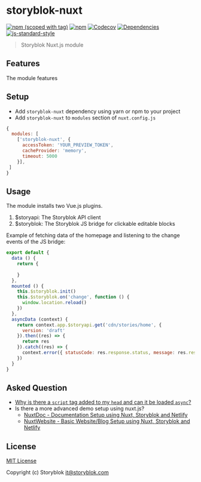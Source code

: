 # storyblok-nuxt
[![npm (scoped with tag)](https://img.shields.io/npm/v/storyblok-nuxt/latest.svg?style=flat-square)](https://npmjs.com/package/storyblok-nuxt)
[![npm](https://img.shields.io/npm/dt/storyblok-nuxt.svg?style=flat-square)](https://npmjs.com/package/storyblok-nuxt)
[![Codecov](https://img.shields.io/codecov/c/github/storyblok/storyblok-nuxt.svg?style=flat-square)](https://codecov.io/gh/storyblok/storyblok-nuxt)
[![Dependencies](https://david-dm.org/storyblok/storyblok-nuxt/status.svg?style=flat-square)](https://david-dm.org/storyblok/storyblok-nuxt)
[![js-standard-style](https://img.shields.io/badge/code_style-standard-brightgreen.svg?style=flat-square)](http://standardjs.com)

> Storyblok Nuxt.js module

## Features

The module features

## Setup
- Add `storyblok-nuxt` dependency using yarn or npm to your project
- Add `storyblok-nuxt` to `modules` section of `nuxt.config.js`

```js
{
  modules: [
    ['storyblok-nuxt', {
      accessToken: 'YOUR_PREVIEW_TOKEN',
      cacheProvider: 'memory',
      timeout: 5000
    }],
 ]
}
```

## Usage

The module installs two Vue.js plugins.

1. $storyapi: The Storyblok API client 
2. $storyblok: The Storyblok JS bridge for clickable editable blocks

Example of fetching data of the homepage and listening to the change events of the JS bridge:

```js
export default {
  data () {
    return {
      
    }
  },
  mounted () {
    this.$storyblok.init()
    this.$storyblok.on('change', function () {
      window.location.reload()
    })
  },
  asyncData (context) {
    return context.app.$storyapi.get('cdn/stories/home', {
      version: 'draft'
    }).then((res) => {
      return res
    }).catch((res) => {
      context.error({ statusCode: res.response.status, message: res.response.data })
    })
  }
}
```

## Asked Question

- [Why is there a `script` tag added to my `head` and can it be loaded `async`?](https://github.com/storyblok/storyblok-nuxt/issues/1)
- Is there a more advanced demo setup using nuxt.js?
  - [NuxtDoc - Documentation Setup using Nuxt, Storyblok and Netlify](https://github.com/storyblok/nuxtdoc)
  - [NuxtWebsite - Basic Website/Blog Setup using Nuxt, Storyblok and Netlify](https://github.com/storyblok/nuxtwebsite)

## License

[MIT License](./LICENSE)

Copyright (c) Storyblok <it@storyblok.com>
